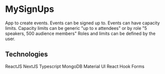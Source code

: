 # MySignUps
App to create events. 
Events can be signed up to.
Events can have capacity limits.
Capacity limits can be generic "up to x attendees" or by role "5 speakers, 500 audience members"
Roles and limits can be defined by the user.

## Technologies
ReactJS
NextJS
Typescript
MongoDB
Material UI
React Hook Forms
